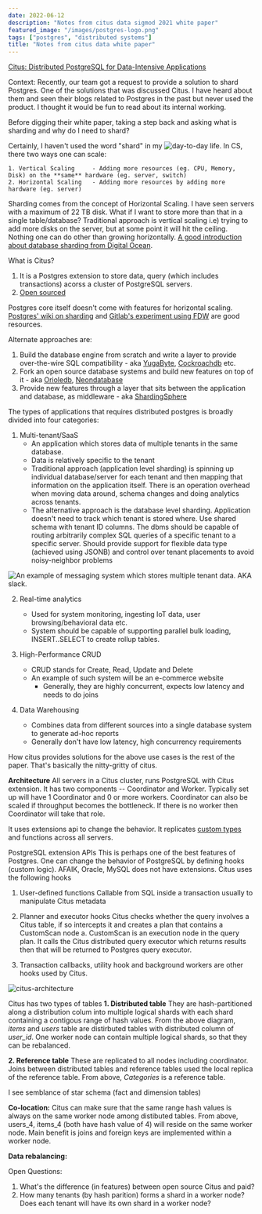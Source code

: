 ```yaml
---
date: 2022-06-12
description: "Notes from citus data sigmod 2021 white paper"
featured_image: "/images/postgres-logo.png"
tags: ["postgres", "distributed systems"]
title: "Notes from citus data white paper"
---
```


[Citus: Distributed PostgreSQL for Data-Intensive Applications](https://dl.acm.org/doi/pdf/10.1145/3448016.3457551)

Context: Recently, our team got a request to provide a solution to shard Postgres. One of the solutions that was discussed Citus. I have heard about them and seen their blogs related to Postgres in the past but never used the product. I thought it would be fun to read about its internal working.

Before digging their white paper, taking a step back and asking what is sharding and why do I need to shard?

Certainly, I haven't used the word "shard" in my ![day-to-day](/images/my-notes-on-citus-data-1.png) life. In CS, there two ways one can scale:

    1. Vertical Scaling     - Adding more resources (eg. CPU, Memory, Disk) on the **same** hardware (eg. server, switch)
    2. Horizontal Scaling   - Adding more resources by adding more hardware (eg. server)

Sharding comes from the concept of Horizontal Scaling. I have seen servers with a maximum of 22 TB disk. What if I want to store more than that in a single table/database? Traditional approach is vertical scaling i.e) trying to add more disks on the server, but at some point it will hit the ceiling. Nothing one can do other than growing horizontally. [A good introduction about database sharding from Digital Ocean](https://www.digitalocean.com/community/tutorials/understanding-database-sharding).

What is Citus?

1. It is a Postgres extension to store data, query (which includes transactions) acorss a cluster of PostgreSQL servers.
2. [Open sourced](https://github.com/citusdata/citus)

Postgres core itself doesn't come with features for horizontal scaling. [Postgres' wiki on sharding](https://wiki.postgresql.org/wiki/WIP_PostgreSQL_Sharding#:~:text=PostgreSQL%20provides%20a%20number%20of,pushed%20down%20to%20the%20shards) and [Gitlab's experiment using FDW](https://about.gitlab.com/handbook/engineering/development/enablement/database/doc/fdw-sharding.html) are good resources.

Alternate approaches are:

1. Build the database engine from scratch and write a layer to provide over-the-wire SQL compatibility - aka [YugaByte](https://github.com/yugabyte/yugabyte-db), [Cockroachdb](https://github.com/cockroachdb/cockroach) etc.
2. Fork an open source database systems and build new features on top of it - aka [Orioledb](https://github.com/orioledb/orioledb), [Neondatabase](https://github.com/neondatabase/neon)
3. Provide new features through a layer that sits between the application and database, as middleware - aka [ShardingSphere](https://github.com/apache/shardingsphere)

The types of applications that requires distributed postgres is broadly divided into four categories:

1. Multi-tenant/SaaS
    * An application which stores data of multiple tenants in the same database.
    * Data is relatively specific to the tenant
    * Traditional approach (application level sharding) is spinning up individual database/server for each tenant and then mapping that information on the application itself. There is an operation overhead when moving data around, schema changes and doing analytics across tenants.
    * The alternative approach is the database level sharding. Application doesn't need to track which tenant is stored where. Use shared schema with tenant ID columns. The dbms should be capable of routing arbitrarily complex SQL queries of a specific tenant to a specific server. Should provide support for flexible data type (achieved using JSONB) and control over tenant placements to avoid noisy-neighbor problems

![An example of messaging system which stores multiple tenant data](/images/citus-slack.png). AKA slack.

2. Real-time analytics
    * Used for system monitoring, ingesting IoT data, user browsing/behavioral data etc.
    * System should be capable of supporting parallel bulk loading, INSERT..SELECT to create rollup tables.

3. High-Performance CRUD
   * CRUD stands for Create, Read, Update and Delete
   * An example of such system will be an e-commerce website
     * Generally, they are highly concurrent, expects low latency and needs to do joins

4. Data Warehousing
    * Combines data from different sources into a single database system to generate ad-hoc reports
    * Generally don't have low latency, high concurrency requirements

How citus provides solutions for the above use cases is the rest of the paper. That's basically the nitty-gritty of citus.

**Architecture**
All servers in a Citus cluster, runs PostgreSQL with Citus extension. It has two components -- Coordinator and Worker. Typically set up will have 1 Coordinator and 0 or more workers. Coordinator can also be scaled if throughput becomes the bottleneck. If there is no worker then Coordinator will take that role.

It uses extensions api to change the behavior. It replicates [custom types](https://www.postgresql.org/docs/current/sql-createtype.html) and functions across all servers.

PostgreSQL extension APIs
This is perhaps one of the best features of Postgres. One can change the behavior of PostgreSQL by defining hooks (custom logic). AFAIK, Oracle, MySQL does not have extensions. Citus uses the following hooks

1. User-defined functions
Callable from SQL inside a transaction usually to manipulate Citus metadata

2. Planner and executor hooks
Citus checks whether the query involves a Citus table, if so intercepts it and creates a plan that contains a CustomScan node
    a. CustomScan is an execution node in the query plan. It calls the Citus distributed query executor which returns results then that will be returned to Postgres query executor.

3. Transaction callbacks, utility hook and background workers are other hooks used by Citus.

![citus-architecture](/images/citus-architecture.png)

Citus has two types of tables
**1. Distributed table**
    They are hash-partitioned along a distribution colum into multiple logical shards with each shard containing a contigous range of hash values. From the above diagram, *items* and *users* table are distirbuted tables with distributed column of *user_id*. One worker node can contain multiple logical shards, so that they can be rebalanced.

**2. Reference table**
    These are replicated to all nodes including coordinator. Joins between distributed tables and reference tables used the local replica of the reference table. From above, *Categories* is a reference table.

I see semblance of star schema (fact and dimension tables)

**Co-location:**
Citus can make sure that the same range hash values is always on the same worker node among distibuted tables. From above, users_4, items_4 (both have hash value of 4) will reside on the same worker node. Main benefit is joins and foreign keys are implemented within a worker node.

**Data rebalancing:**


Open Questions:
1. What's the difference (in features) between open source Citus and paid?
2. How many tenants (by hash parition) forms a shard in a worker node? Does each tenant will have its own shard in a worker node?